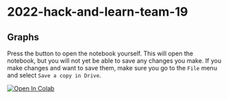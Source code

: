 # 2022-hack-and-learn-team-19




## Graphs

Press the button to open the notebook yourself. This will open the notebook, but you will not yet be able to save any changes you make. If you make changes and want to save them, make sure you go to the `File` menu and select `Save a copy in Drive`.

[![Open In Colab](https://colab.research.google.com/assets/colab-badge.svg)](https://colab.research.google.com/github/INDIGO-Initiative/2022-hack-and-learn-team-19/blob/main/sankey.ipynb) 

